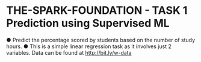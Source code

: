 # THE-SPARK-FOUNDATION - TASK 1 Prediction using Supervised ML
● Predict the percentage scored by students based on the number of study hours.
● This is a simple linear regression task as it involves just 2 variables.
Data can be found at http://bit.ly/w-data
